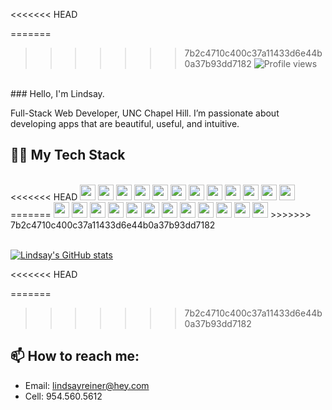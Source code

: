 <<<<<<< HEAD

=======
>>>>>>> 7b2c4710c400c37a11433d6e44b0a37b93dd7182
![Profile views](https://gpvc.arturio.dev/lindsayreiner)
<br>
### Hello, I'm Lindsay.

Full-Stack Web Developer, UNC Chapel Hill. I’m passionate about developing apps that are beautiful, useful, and intuitive.

## 👩‍💻 My Tech Stack
<br>
<<<<<<< HEAD
<code><img height="25" src="https://img.shields.io/badge/React-20232A?style=for-the-badge&logo=react&logoColor=61DAFB"></code>
<code><img height="25" src="https://img.shields.io/badge/Material%20UI-007FFF?style=for-the-badge&logo=mui&logoColor=white"></code>
<code><img height="25" src="https://img.shields.io/badge/JavaScript-323330?style=for-the-badge&logo=javascript&logoColor=F7DF1E"></code>
<code><img height="25" src="https://img.shields.io/badge/Node.js-339933?style=for-the-badge&logo=nodedotjs&logoColor=white"></code>
<code><img height="25" src="https://img.shields.io/badge/npm-CB3837?style=for-the-badge&logo=npm&logoColor=white"></code>
<code><img height="25" src="https://img.shields.io/badge/HTML5-E34F26?style=for-the-badge&logo=html5&logoColor=white"></code>
<code><img height="25" src="https://img.shields.io/badge/CSS3-1572B6?style=for-the-badge&logo=css3&logoColor=white"></code>
<code><img height="25" src="https://img.shields.io/badge/json-5E5C5C?style=for-the-badge&logo=json&logoColor=white"></code>
<code><img height="25" src="https://img.shields.io/badge/Sequelize-52B0E7?style=for-the-badge&logo=Sequelize&logoColor=white"></code>
<code><img height="25" src="https://img.shields.io/badge/MySQL-005C84?style=for-the-badge&logo=mysql&logoColor=white"></code>
<code><img height="25" src="https://img.shields.io/badge/MongoDB-4EA94B?style=for-the-badge&logo=mongodb&logoColor=white"></code>
<code><img height="25" src="https://img.shields.io/badge/GIT-E44C30?style=for-the-badge&logo=git&logoColor=white"></code>
=======
<img height="25" src="https://img.shields.io/badge/React-20232A?style=for-the-badge&logo=react&logoColor=61DAFB">
<img height="25" src="https://img.shields.io/badge/Material%20UI-007FFF?style=for-the-badge&logo=mui&logoColor=white">
<img height="25" src="https://img.shields.io/badge/JavaScript-323330?style=for-the-badge&logo=javascript&logoColor=F7DF1E">
<img height="25" src="https://img.shields.io/badge/Node.js-339933?style=for-the-badge&logo=nodedotjs&logoColor=white">
<img height="25" src="https://img.shields.io/badge/npm-CB3837?style=for-the-badge&logo=npm&logoColor=white">
<img height="25" src="https://img.shields.io/badge/HTML5-E34F26?style=for-the-badge&logo=html5&logoColor=white">
<img height="25" src="https://img.shields.io/badge/CSS3-1572B6?style=for-the-badge&logo=css3&logoColor=white">
<img height="25" src="https://img.shields.io/badge/json-5E5C5C?style=for-the-badge&logo=json&logoColor=white">
<img height="25" src="https://img.shields.io/badge/Sequelize-52B0E7?style=for-the-badge&logo=Sequelize&logoColor=white">
<img height="25" src="https://img.shields.io/badge/MySQL-005C84?style=for-the-badge&logo=mysql&logoColor=white">
<img height="25" src="https://img.shields.io/badge/MongoDB-4EA94B?style=for-the-badge&logo=mongodb&logoColor=white">
<img height="25" src="https://img.shields.io/badge/GIT-E44C30?style=for-the-badge&logo=git&logoColor=white">
>>>>>>> 7b2c4710c400c37a11433d6e44b0a37b93dd7182
<br>
<br>

[![Lindsay's GitHub stats](https://github-readme-stats.vercel.app/api?username=lindsayreiner&count_private=true&hide=stars&theme=radical)](https://github.com/anuraghazra/github-readme-stats)



<<<<<<< HEAD





=======
>>>>>>> 7b2c4710c400c37a11433d6e44b0a37b93dd7182
## 📫 How to reach me: 

- Email: lindsayreiner@hey.com
- Cell: 954.560.5612



